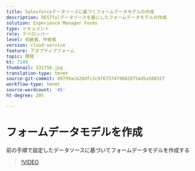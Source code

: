 ```yaml
---
title: Salesforceデータソースに基づくフォームデータモデルの作成
description: RESTfulデータソースを基にしたフォームデータモデルの作成
solution: Experience Manager Forms
type: ドキュメント
role: デベロッパー
level: 初級者、中級者
version: cloud-service
feature: アダプティブフォーム
topic: 開発
kt: 7149
thumbnail: 331756.jpg
translation-type: tm+mt
source-git-commit: d9799acb28dfc3c9767374798828754d5a50831f
workflow-type: tm+mt
source-wordcount: '45'
ht-degree: 20%

---
```


# フォームデータモデルを作成

前の手順で設定したデータソースに基づいてフォームデータモデルを作成する

>[!VIDEO](https://video.tv.adobe.com/v/331756/?quality=12&learn=on)
